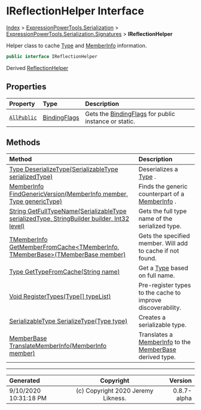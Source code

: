 ﻿# IReflectionHelper Interface

[Index](../index.md) > [ExpressionPowerTools.Serialization](ExpressionPowerTools.Serialization.a.md) > [ExpressionPowerTools.Serialization.Signatures](ExpressionPowerTools.Serialization.Signatures.n.md) > **IReflectionHelper**

Helper class to cache [Type](https://docs.microsoft.com/dotnet/api/system.type) and [MemberInfo](https://docs.microsoft.com/dotnet/api/system.reflection.memberinfo) information.

```csharp
public interface IReflectionHelper
```

Derived  [ReflectionHelper](ExpressionPowerTools.Serialization.Serializers.ReflectionHelper.cs.md) 

## Properties

| Property | Type | Description |
| :-- | :-- | :-- |
| [`AllPublic`](ExpressionPowerTools.Serialization.Signatures.IReflectionHelper.AllPublic.prop.md) | [BindingFlags](https://docs.microsoft.com/dotnet/api/system.reflection.bindingflags) | Gets the [BindingFlags](https://docs.microsoft.com/dotnet/api/system.reflection.bindingflags) for public instance or static. |

## Methods

| Method | Description |
| :-- | :-- |
| [Type DeserializeType(SerializableType serializedType)](ExpressionPowerTools.Serialization.Signatures.IReflectionHelper.DeserializeType.m.md) | Deserializes a [Type](https://docs.microsoft.com/dotnet/api/system.type) . |
| [MemberInfo FindGenericVersion(MemberInfo member, Type genericType)](ExpressionPowerTools.Serialization.Signatures.IReflectionHelper.FindGenericVersion.m.md) | Finds the generic counterpart of a [MemberInfo](https://docs.microsoft.com/dotnet/api/system.reflection.memberinfo) . |
| [String GetFullTypeName(SerializableType serializedType, StringBuilder builder, Int32 level)](ExpressionPowerTools.Serialization.Signatures.IReflectionHelper.GetFullTypeName.m.md) | Gets the full type name of the serialized type. |
| [TMemberInfo GetMemberFromCache&lt;TMemberInfo, TMemberBase>(TMemberBase member)](ExpressionPowerTools.Serialization.Signatures.IReflectionHelper.GetMemberFromCache.m.md) | Gets the specified member. Will add to cache if not found. |
| [Type GetTypeFromCache(String name)](ExpressionPowerTools.Serialization.Signatures.IReflectionHelper.GetTypeFromCache.m.md) | Get a [Type](https://docs.microsoft.com/dotnet/api/system.type) based on full name. |
| [Void RegisterTypes(Type[] typeList)](ExpressionPowerTools.Serialization.Signatures.IReflectionHelper.RegisterTypes.m.md) | Pre-register types to the cache to improve discoverability. |
| [SerializableType SerializeType(Type type)](ExpressionPowerTools.Serialization.Signatures.IReflectionHelper.SerializeType.m.md) | Creates a serializable type. |
| [MemberBase TranslateMemberInfo(MemberInfo member)](ExpressionPowerTools.Serialization.Signatures.IReflectionHelper.TranslateMemberInfo.m.md) | Translates a [MemberInfo](https://docs.microsoft.com/dotnet/api/system.reflection.memberinfo) to the [MemberBase](ExpressionPowerTools.Serialization.Serializers.MemberBase.cs.md) derived type. |

---

| Generated | Copyright | Version |
| :-- | :-: | --: |
| 9/10/2020 10:31:18 PM | (c) Copyright 2020 Jeremy Likness. | 0.8.7-alpha |
